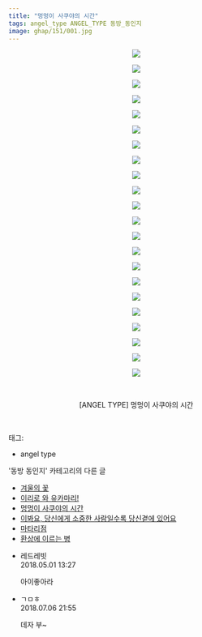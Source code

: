 ```yaml
---
title: "멍멍이 사쿠야의 시간"
tags: angel_type ANGEL_TYPE 동방_동인지
image: ghap/151/001.jpg
---
```

<div class="article">
<p style="text-align: center; clear: none; float: none;"><img src="{{ site.nasurl }}/ghap/151/001.jpg"/></p>
<p style="text-align: center; clear: none; float: none;"><img src="{{ site.nasurl }}/ghap/151/002.jpg"/></p>
<p style="text-align: center; clear: none; float: none;"><img src="{{ site.nasurl }}/ghap/151/003.jpg"/></p>
<p style="text-align: center; clear: none; float: none;"><img src="{{ site.nasurl }}/ghap/151/004.jpg"/></p>
<p style="text-align: center; clear: none; float: none;"><img src="{{ site.nasurl }}/ghap/151/005.jpg"/></p>
<p style="text-align: center; clear: none; float: none;"><img src="{{ site.nasurl }}/ghap/151/006.jpg"/></p>
<p style="text-align: center; clear: none; float: none;"><img src="{{ site.nasurl }}/ghap/151/007.jpg"/></p>
<p style="text-align: center; clear: none; float: none;"><img src="{{ site.nasurl }}/ghap/151/008.jpg"/></p>
<p style="text-align: center; clear: none; float: none;"><img src="{{ site.nasurl }}/ghap/151/009.jpg"/></p>
<p style="text-align: center; clear: none; float: none;"><img src="{{ site.nasurl }}/ghap/151/010.jpg"/></p>
<p style="text-align: center; clear: none; float: none;"><img src="{{ site.nasurl }}/ghap/151/011.jpg"/></p>
<p style="text-align: center; clear: none; float: none;"><img src="{{ site.nasurl }}/ghap/151/012.jpg"/></p>
<p style="text-align: center; clear: none; float: none;"><img src="{{ site.nasurl }}/ghap/151/013.jpg"/></p>
<p style="text-align: center; clear: none; float: none;"><img src="{{ site.nasurl }}/ghap/151/014.jpg"/></p>
<p style="text-align: center; clear: none; float: none;"><img src="{{ site.nasurl }}/ghap/151/015.jpg"/></p>
<p style="text-align: center; clear: none; float: none;"><img src="{{ site.nasurl }}/ghap/151/016.jpg"/></p>
<p style="text-align: center; clear: none; float: none;"><img src="{{ site.nasurl }}/ghap/151/017.jpg"/></p>
<p style="text-align: center; clear: none; float: none;"><img src="{{ site.nasurl }}/ghap/151/018.jpg"/></p>
<p style="text-align: center; clear: none; float: none;"><img src="{{ site.nasurl }}/ghap/151/019.jpg"/></p>
<p style="text-align: center; clear: none; float: none;"><img src="{{ site.nasurl }}/ghap/151/020.jpg"/></p>
<p style="text-align: center; clear: none; float: none;"><img src="{{ site.nasurl }}/ghap/151/021.jpg"/></p>
<p style="text-align: center; clear: none; float: none;"><img src="{{ site.nasurl }}/ghap/151/022.jpg"/></p>
<p style="text-align: center; clear: none; float: none;"><br/></p>
<p style="text-align: center; clear: none; float: none;">[ANGEL TYPE] 멍멍이 사쿠야의 시간</p>
<p><br/></p>
</div><div class="tagTrail">
<p>태그: </p>
<ul>
<li>angel type</li>
</ul>
</div><div class="another">
<p>'동방 동인지' 카테고리의 다른 글</p>
<ul>
<li><a href="/2016-06-18-ghap_153">겨울의 꽃</a></li>
<li><a href="/2016-06-18-ghap_152">이리로 와 유카마리!</a></li>
<li><a href="/2016-06-18-ghap_151">멍멍이 사쿠야의 시간</a></li>
<li><a href="/2016-06-18-ghap_150">이봐요, 당신에게 소중한 사람일수록 당신곁에 있어요</a></li>
<li><a href="/2016-06-18-ghap_149">마타리점</a></li>
<li><a href="/2016-06-18-ghap_148">환상에 이르는 병</a></li>
</ul>
</div><div class="cb_module cb_fluid">
<div class="cb_wrt cb_profile">
<div class="comment">
<ul>
<li class="cb_thumb_off" id="comment15248141">
<div class="cb_comment_area">
<div class="cb_info_area">
<div class="cb_section">
<span class="cb_nick_name">레드레빗</span>
</div>
<div class="cb_section">
<span class="cb_date">2018.05.01 13:27 </span>
</div>
</div>
<div class="cb_dsc_comment">
<p class="cb_dsc">
											아이좋아라
										</p>
</div>
</div></li>
<li class="cb_thumb_off" id="comment15281692">
<div class="cb_comment_area">
<div class="cb_info_area">
<div class="cb_section">
<span class="cb_nick_name">ㄱㅁㅎ</span>
</div>
<div class="cb_section">
<span class="cb_date">2018.07.06 21:55 </span>
</div>
</div>
<div class="cb_dsc_comment">
<p class="cb_dsc">
											데자 부~
										</p>
</div>
</div></li>
</ul>
</div>
</div><!-- commentList close -->
</div>
